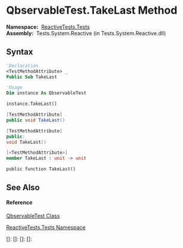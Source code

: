 # QbservableTest.TakeLast Method

**Namespace:**  [ReactiveTests.Tests](ReactiveTests.Tests\ReactiveTests.Tests.md)  
**Assembly:**  Tests.System.Reactive (in Tests.System.Reactive.dll)

## Syntax

```vb
'Declaration
<TestMethodAttribute> _
Public Sub TakeLast
```

```vb
'Usage
Dim instance As QbservableTest

instance.TakeLast()
```

```csharp
[TestMethodAttribute]
public void TakeLast()
```

```c++
[TestMethodAttribute]
public:
void TakeLast()
```

```fsharp
[<TestMethodAttribute>]
member TakeLast : unit -> unit 
```

```jscript
public function TakeLast()
```

## See Also

#### Reference

[QbservableTest Class](QbservableTest\QbservableTest.md)

[ReactiveTests.Tests Namespace](ReactiveTests.Tests\ReactiveTests.Tests.md)

[]: 
[]: 
[]: 
[]: 